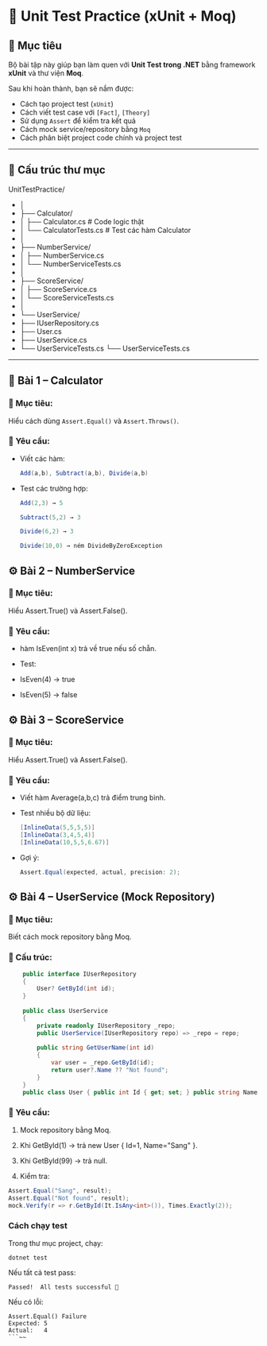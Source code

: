 # 🧪 Unit Test Practice (xUnit + Moq)

## 🎯 Mục tiêu
Bộ bài tập này giúp bạn làm quen với **Unit Test trong .NET** bằng framework **xUnit** và thư viện **Moq**.

Sau khi hoàn thành, bạn sẽ nắm được:
- Cách tạo project test (`xUnit`)
- Cách viết test case với `[Fact]`, `[Theory]`
- Sử dụng `Assert` để kiểm tra kết quả
- Cách mock service/repository bằng `Moq`
- Cách phân biệt project code chính và project test

---

## 🧩 Cấu trúc thư mục
UnitTestPractice/
* │
* ├── Calculator/
* │ ├── Calculator.cs # Code logic thật
* │ └── CalculatorTests.cs # Test các hàm Calculator
* │
* ├── NumberService/
* │ ├── NumberService.cs
* │ └── NumberServiceTests.cs
* │
* ├── ScoreService/
* │ ├── ScoreService.cs
* │ └── ScoreServiceTests.cs
* │
* └── UserService/
* ├── IUserRepository.cs
* ├── User.cs
* ├── UserService.cs
* └── UserServiceTests.cs └── UserServiceTests.cs

---

## 🧮 **Bài 1 – Calculator**

### 🎯 Mục tiêu:
Hiểu cách dùng `Assert.Equal()` và `Assert.Throws()`.

### 📘 Yêu cầu:
- Viết các hàm:
  ```csharp
  Add(a,b), Subtract(a,b), Divide(a,b)
- Test các trường hợp:
    ```csharp
    Add(2,3) → 5
    
    Subtract(5,2) → 3
    
    Divide(6,2) → 3
    
    Divide(10,0) → ném DivideByZeroException
    ```
## ⚙️ **Bài 2 – NumberService**

### 🎯 Mục tiêu:
Hiểu Assert.True() và Assert.False().
### 📘 Yêu cầu:
- hàm IsEven(int x) trả về true nếu số chẵn.

- Test:

- IsEven(4) → true

- IsEven(5) → false
## ⚙️ **Bài 3 – ScoreService**

### 🎯 Mục tiêu:
Hiểu Assert.True() và Assert.False().
### 📘 Yêu cầu:
- Viết hàm Average(a,b,c) trả điểm trung bình.

- Test nhiều bộ dữ liệu:
    ```csharp
    [InlineData(5,5,5,5)]
    [InlineData(3,4,5,4)]
    [InlineData(10,5,5,6.67)]
    ```
- Gợi ý:
  ```csharp
  Assert.Equal(expected, actual, precision: 2);
    ```
## ⚙️ **Bài 4 – UserService (Mock Repository)**
### 🎯 Mục tiêu:
Biết cách mock repository bằng Moq.
### 🧱 Cấu trúc:
```csharp
    public interface IUserRepository
    {
        User? GetById(int id);
    }
    
    public class UserService
    {
        private readonly IUserRepository _repo;
        public UserService(IUserRepository repo) => _repo = repo;
    
        public string GetUserName(int id)
        {
            var user = _repo.GetById(id);
            return user?.Name ?? "Not found";
        }
    }
    public class User { public int Id { get; set; } public string Name { get; set; } = ""; }
````        

### 📘 Yêu cầu:
1. Mock repository bằng Moq.

2. Khi GetById(1) → trả new User { Id=1, Name="Sang" }.

3. Khi GetById(99) → trả null.

4. Kiểm tra:
```csharp
Assert.Equal("Sang", result);
Assert.Equal("Not found", result);
mock.Verify(r => r.GetById(It.IsAny<int>()), Times.Exactly(2));

```
### Cách chạy test
Trong thư mục project, chạy:
```
dotnet test
```
Nếu tất cả test pass:
```
Passed!  All tests successful 🎉
```
Nếu có lỗi:
```
Assert.Equal() Failure
Expected: 5
Actual:   4
```~~
